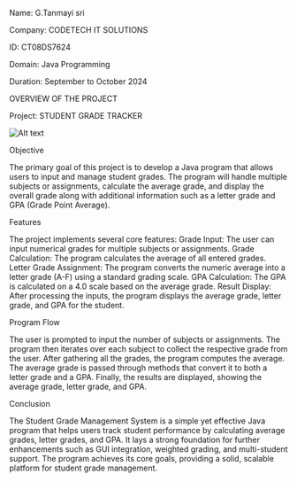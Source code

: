 Name: G.Tanmayi sri 

Company: CODETECH IT SOLUTIONS 

ID: CT08DS7624

Domain: Java Programming 

Duration: September to October 2024

OVERVIEW OF THE PROJECT

Project: STUDENT GRADE TRACKER

![Alt text](blob:https://web.whatsapp.com/92abcd2b-6699-47bd-aa90-422ab588ac0a)

Objective

The primary goal of this project is to develop a Java program that allows users to input and manage student grades. The program will handle multiple subjects or assignments, calculate the average grade, and display the overall grade along with additional information such as a letter grade and GPA (Grade Point Average).

Features

The project implements several core features:
Grade Input: The user can input numerical grades for multiple subjects or assignments.
Grade Calculation: The program calculates the average of all entered grades.
Letter Grade Assignment: The program converts the numeric average into a letter grade (A-F) using a standard grading scale.
GPA Calculation: The GPA is calculated on a 4.0 scale based on the average grade.
Result Display: After processing the inputs, the program displays the average grade, letter grade, and GPA for the student.

Program Flow

The user is prompted to input the number of subjects or assignments.
The program then iterates over each subject to collect the respective grade from the user.
After gathering all the grades, the program computes the average.
The average grade is passed through methods that convert it to both a letter grade and a GPA.
Finally, the results are displayed, showing the average grade, letter grade, and GPA.

Conclusion

The Student Grade Management System is a simple yet effective Java program that helps users track student performance by calculating average grades, letter grades, and GPA. It lays a strong foundation for further enhancements such as GUI integration, weighted grading, and multi-student support. The program achieves its core goals, providing a solid, scalable platform for student grade management.
